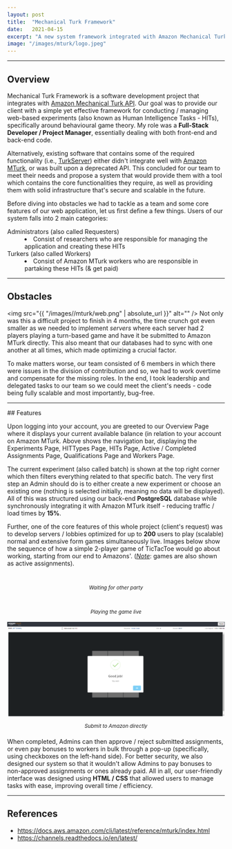 ```yaml
---
layout: post
title:  "Mechanical Turk Framework"
date:   2021-04-15
excerpt: "A new system framework integrated with Amazon Mechanical Turk API."
image: "/images/mturk/logo.jpeg"
---
```

<hr />

## Overview
Mechanical Turk Framework is a software development project that integrates with [Amazon Mechanical Turk API](https://docs.aws.amazon.com/AWSMechTurk/latest/AWSMturkAPI/Welcome.html). Our goal was to provide our client with a simple yet effective framework for conducting / managing web-based experiments (also known as Human Intelligence Tasks - HITs), specifically around behavioural game theory. My role was a **Full-Stack Developer / Project Manager**, essentially dealing with both front-end and back-end code.

Alternatively, existing software that contains some of the required functionality (i.e., [TurkServer](https://github.com/TurkServer/long-run-cooperation)) either didn't integrate well with [Amazon MTurk](https://mturk.com), or was built upon a deprecated API. This concluded for our team to meet their needs and propose a system that would provide them with a tool which contains the core functionalities they require, as well as providing them with solid infrastructure that's secure and scalable in the future. 

Before diving into obstacles we had to tackle as a team and some core features of our web application, let us first define a few things. Users of our system falls into 2 main categories:
<dl>
	<dt>Administrators (also called Requesters)</dt>
	<dd>
		<li>Consist of researchers who are responsible for managing the application and creating these HITs</li>
	</dd>
	<dt>Turkers (also called Workers)</dt>
	<dd>
		<li>Consist of Amazon MTurk workers who are responsible in partaking these HITs (& get paid) </li>
	</dd>
</dl>
<hr />

## Obstacles
<span class="image right"><img src="{{ "/images//mturk/web.png" | absolute_url }}" alt="" /></span>
Not only was this a difficult project to finish in 4 months, the time crunch got even smaller as we needed to implement *servers* where each server had 2 players playing a turn-based game and have it be submitted to Amazon MTurk directly. This also meant that our databases had to sync with one another at all times, which made optimizing a crucial factor.

To make matters worse, our team consisted of 6 members in which there were issues in the division of contribution and so, we had to work overtime and compensate for the missing roles. In the end, I took leadership and delegated tasks to our team so we could meet the client's needs - code being fully scalable and most importantly, bug-free. 
<hr />
## Features
<p><span class="image left"><img src="{{ "/images//mturk/home.png" | absolute_url }}" alt="" /></span>Upon logging into your account, you are greeted to our Overview Page where it displays your current available balance (in relation to your account on Amazon MTurk. Above shows the navigation bar, displaying the Experiments Page, HITTypes Page, HITs Page, Active / Completed Assignments Page, Qualifications Page and Workers Page.</p>
<p><span class="image right"><img src="{{ "/images/mturk/exp.png" | absolute_url }}" alt="" /></span>The current experiment (also called batch) is shown at the top right corner which then filters everything related to that specific batch. The very first step an Admin should do is to either create a new experiment or choose an existing one (nothing is selected initially, meaning no data will be displayed). All of this was structured using our back-end <strong>PostgreSQL</strong> database while synchronously integrating it with Amazon MTurk itself - reducing traffic / load times by <strong>15%</strong>.</p>

<p>Further, one of the core features of this whole project (client's request) was to develop servers / lobbies optimized for up to <strong>200</strong> users to play (scalable) normal and extensive form games simultaneously live. Images below show the sequence of how a simple 2-player game of TicTacToe would go about working, starting from our end to Amazons'. (<u><i>Note</i></u>: games are also shown as active assignments).</p>
<div class="box alt">
	<div class="row 50% uniform">
		<div class="4u"><span class="image fit"><img src="{{ "/images/mturk/wait.png" | absolute_url }}" alt="" /><figcaption class="caption" style="text-align:center; display:table; max-width:60%; margin: 10px auto;"><sup><i>Waiting for other party</i></sup></figcaption></span></div>
		<div class="4u"><span class="image fit"><img src="{{ "/images/mturk/game.png" | absolute_url }}" alt="" /><figcaption class="caption" style="text-align:center; display:table; max-width:60%; margin: 10px auto;"><sup><i>Playing the game live</i></sup></figcaption></span></div>
		<div class="4u$"><span class="image fit"><img src="/images/mturk/gj.png" alt="" /><figcaption class="caption" style="text-align:center; display:table; max-width:60%; margin: 10px auto;"><sup><i>Submit to Amazon directly</i></sup></figcaption></span></div>
	</div>
</div>
<p><span class="image right"><img src="{{ "/images//mturk/completed.png" | absolute_url }}" alt="" /></span>When completed, Admins can then approve / reject submitted assignments, or even pay bonuses to workers in bulk through a pop-up (specifically, using checkboxes on the left-hand side). For better security, we also designed our system so that it wouldn't allow Admins to pay bonuses to non-approved assignments or ones already paid. All in all, our user-friendly interface was designed using <strong>HTML / CSS</strong> that allowed users to manage tasks with ease, improving overall time / efficiency.</p>
<hr />

## References
- <https://docs.aws.amazon.com/cli/latest/reference/mturk/index.html>
- <https://channels.readthedocs.io/en/latest/>